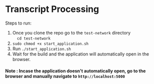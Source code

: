 # Transcript Processing

Steps to run:

1. Once you clone the repo go to the `test-network` directory <br />
   &emsp;`cd test-network`
2. `sudo chmod +x start_application.sh`
3. Run `./start_application.sh`
4. Wait for the build and the application will automatically open in the browser.

#### Note : Incase the application doesn't automatically open, go to the browser and manually navigate to `http://localhost:5000`
